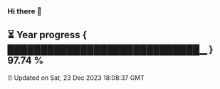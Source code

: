 ### Hi there 👋
⏳ Year progress { █████████████████████████████▁ } 97.74 %
---
⏰ Updated on Sat, 23 Dec 2023 18:08:37 GMT

